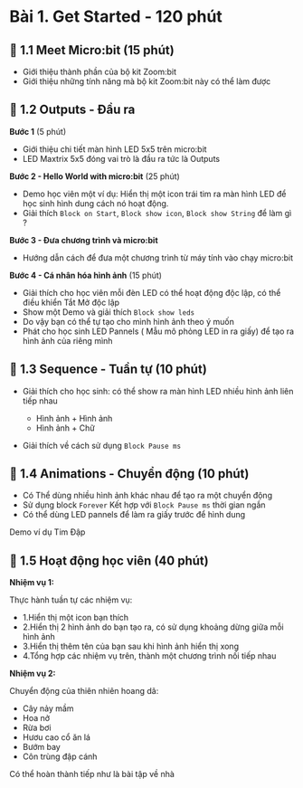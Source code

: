 # Bài 1. Get Started - 120 phút

## 💛 1.1 Meet Micro:bit (15 phút)

* Giới thiệu thành phần của bộ kit Zoom:bit
* Giới thiệu những tính năng mà bộ kit Zoom:bit này có thể làm được

## 💛 1.2  Outputs - Đầu ra

**Bước 1** (5 phút)

* Giới thiệu chi tiết màn hình LED 5x5 trên micro:bit 
* LED Maxtrix 5x5 đóng vai trò là đầu ra tức là Outputs

**Bước 2 - Hello World with micro:bit** (25 phút)

* Demo học viên một ví dụ: Hiển thị một icon trái tim ra màn hình LED để học sinh hình dung cách nó hoạt động.
* Giải thích `Block on Start`, `Block show icon`, `Block show String` để làm gì ?

**Bước 3 - Đưa chương trình và micro:bit**

* Hướng dẫn cách để đưa một chương trình từ máy tính vào chạy micro:bit


**Bước 4 - Cá nhân hóa hình ảnh** (15 phút)

* Giải thích cho học viên mỗi đèn LED có thể hoạt động độc lập, có thể điều khiển Tắt Mở độc lập
* Show một Demo và giải thích `Block show leds`
* Do vậy bạn có thể tự tạo cho mình hình ảnh theo ý muốn 
* Phát cho học sinh LED Pannels ( Mẫu mô phỏng LED in ra giấy) để tạo ra hình ảnh của riêng mình


## 💛 1.3 Sequence - Tuần tự (10 phút)

* Giải thích cho học sinh: có thể show ra màn hình LED nhiều hình ảnh liên tiếp nhau
  * Hình ảnh + Hình ảnh
  * Hình ảnh + Chữ

* Giải thích về cách sử dụng `Block Pause ms`

## 💛 1.4 Animations - Chuyển động (10 phút)

* Có Thể dùng nhiều hình ảnh khác nhau để tạo ra một chuyển động
* Sử dụng block `Forever` Kết hợp với `Block Pause ms` thời gian ngắn
* Có thể dùng LED pannels để làm ra giấy trước để hình dung

Demo ví dụ Tim Đập


## 💛 1.5 Hoạt động học viên (40 phút)

**Nhiệm vụ 1:**

Thực hành tuần tự các nhiệm vụ:

* 1.Hiển thị một icon bạn thích
* 2.Hiển thị 2 hình ảnh do bạn tạo ra, có sử dụng khoảng dừng giữa mỗi hình ảnh
* 3.Hiển thị thêm tên của bạn sau khi hình ảnh hiển thị xong
* 4.Tổng hợp các nhiệm vụ trên, thành một chương trình nối tiếp nhau

**Nhiệm vụ 2:**

Chuyển động của thiên nhiên hoang dã:

* Cây nảy mầm
* Hoa nở
* Rừa bơi
* Hươu cao cổ ăn lá
* Bướm bay
* Côn trùng đập cánh

Có thể hoàn thành tiếp như là bài tập về nhà